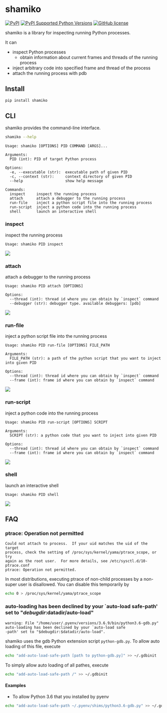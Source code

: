 # shamiko
[![PyPI](https://img.shields.io/pypi/v/shamiko.svg)](https://pypi.org/project/shamiko/)
[![PyPI Supported Python Versions](https://img.shields.io/pypi/pyversions/shamiko.svg)](https://pypi.org/project/shamiko/)
[![GitHub license](https://img.shields.io/github/license/bonprosoft/shamiko.svg)](https://github.com/bonprosoft/shamiko)

shamiko is a library for inspecting running Python processes.

It can
- inspect Python processes
  - obtain information about current frames and threads of the running process
- inject arbitrary code into specified frame and thread of the process
- attach the running process with pdb

## Install

```sh
pip install shamiko
```

## CLI

shamiko provides the command-line interface.

```sh
shamiko --help
```

```
Usage: shamiko [OPTIONS] PID COMMAND [ARGS]...

Arguments:
  PID (int): PID of target Python process

Options:
  -e, --executable (str):  executable path of given PID
  -c, --context (str):     context directory of given PID
  --help                   show help message

Commands:
  inspect     inspect the running process
  attach      attach a debugger to the running process
  run-file    inject a python script file into the running process
  run-script  inject a python code into the running process
  shell       launch an interactive shell
```

### inspect

inspect the running process

```
Usage: shamiko PID inspect
```

![](https://raw.githubusercontent.com/bonprosoft/shamiko/master/imgs/inspect.gif)

### attach

attach a debugger to the running process

```
Usage: shamiko PID attach [OPTIONS]

Options:
  --thread (int): thread id where you can obtain by `inspect` command
  --debugger (str): debugger type. available debuggers: [pdb]
```

![](https://raw.githubusercontent.com/bonprosoft/shamiko/master/imgs/attach.gif)

### run-file

inject a python script file into the running process

```
Usage: shamiko PID run-file [OPTIONS] FILE_PATH

Arguments:
  FILE_PATH (str): a path of the python script that you want to inject into given PID

Options:
  --thread (int): thread id where you can obtain by `inspect` command
  --frame (int): frame id where you can obtain by `inspect` command
```

![](https://raw.githubusercontent.com/bonprosoft/shamiko/master/imgs/runfile.gif)

### run-script

inject a python code into the running process

```
Usage: shamiko PID run-script [OPTIONS] SCRIPT

Arguments:
  SCRIPT (str): a python code that you want to inject into given PID

Options:
  --thread (int): thread id where you can obtain by `inspect` command
  --frame (int): frame id where you can obtain by `inspect` command
```

![](https://raw.githubusercontent.com/bonprosoft/shamiko/master/imgs/runscript.gif)

### shell

launch an interactive shell

```
Usage: shamiko PID shell
```

![](https://raw.githubusercontent.com/bonprosoft/shamiko/master/imgs/shell.gif)

## FAQ

### ptrace: Operation not permitted

```
Could not attach to process.  If your uid matches the uid of the target
process, check the setting of /proc/sys/kernel/yama/ptrace_scope, or try
again as the root user.  For more details, see /etc/sysctl.d/10-ptrace.conf
ptrace: Operation not permitted.
```

In most distributions, executing ptrace of non-child processes by a non-super user is disallowed.
You can disable this temporarily by
```sh
echo 0 > /proc/sys/kernel/yama/ptrace_scope
```

### auto-loading has been declined by your `auto-load safe-path' set to "$debugdir:$datadir/auto-load"

```
warning: File "/home/user/.pyenv/versions/3.6.9/bin/python3.6-gdb.py" auto-loading has been declined by your `auto-load safe
-path' set to "$debugdir:$datadir/auto-load".
```

shamiko uses the gdb Python extension script `python-gdb.py`.
To allow auto loading of this file, execute
```sh
echo "add-auto-load-safe-path [path to python-gdb.py]" >> ~/.gdbinit
```
To simply allow auto loading of all pathes, execute
```sh
echo "add-auto-load-safe-path /" >> ~/.gdbinit
```

#### Examples

- To allow Python 3.6 that you installed by pyenv
```sh
echo "add-auto-load-safe-path ~/.pyenv/shims/python3.6-gdb.py" >> ~/.gdbinit
```
